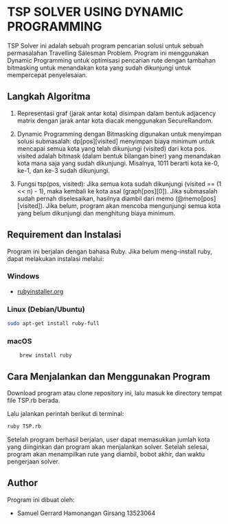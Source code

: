 # TSP SOLVER USING DYNAMIC PROGRAMMING

TSP Solver ini adalah sebuah program pencarian solusi untuk sebuah permasalahan Travelling Salesman Problem. Program ini menggunakan Dynamic Programming untuk optimisasi pencarian rute dengan tambahan bitmasking untuk menandakan kota yang sudah dikunjungi untuk mempercepat penyelesaian.

## Langkah Algoritma
1. Representasi graf (jarak antar kota) disimpan dalam bentuk adjacency matrix dengan jarak antar kota diacak menggunakan SecureRandom.

2. Dynamic Programming dengan Bitmasking digunakan untuk menyimpan solusi submasalah:
    dp[pos][visited] menyimpan biaya minimum untuk mencapai semua kota yang telah dikunjungi (visited) dari kota pos.
    visited adalah bitmask (dalam bentuk bilangan biner) yang menandakan kota mana saja yang sudah dikunjungi. Misalnya, 1011 berarti kota ke-0, ke-1, dan ke-3 sudah dikunjungi.

3. Fungsi tsp(pos, visited):
    Jika semua kota sudah dikunjungi (visited == (1 << n) - 1), maka kembali ke kota asal (graph[pos][0]).
    Jika submasalah sudah pernah diselesaikan, hasilnya diambil dari memo (@memo[pos][visited]).
    Jika belum, program akan mencoba mengunjungi semua kota yang belum dikunjungi dan menghitung biaya minimum.

## Requirement dan Instalasi
Program ini berjalan dengan bahasa Ruby. Jika belum meng-install ruby, dapat melakukan instalasi melalui:

### Windows
- [rubyinstaller.org](https://rubyinstaller.org)

### Linux (Debian/Ubuntu)

```bash
sudo apt-get install ruby-full
```
### macOS
```
    brew install ruby
```

## Cara Menjalankan dan Menggunakan Program
Download program atau clone repository ini, lalu masuk ke directory tempat file TSP.rb berada.

Lalu jalankan perintah berikut di terminal:
```bash
ruby TSP.rb
```

Setelah program berhasil berjalan, user dapat memasukkan jumlah kota yang diinginkan dan program akan menjalankan solver. Setelah selesai, program akan menampilkan rute yang diambil, bobot akhir, dan waktu pengerjaan solver.

## Author
Program ini dibuat oleh:
- Samuel Gerrard Hamonangan Girsang 13523064





